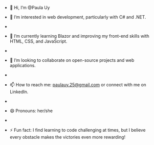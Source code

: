 - 👋 Hi, I’m @Paula Uy
  
- 👀 I’m interested in web development, particularly with C# and .NET.
- 
- 🌱 I’m currently learning Blazor and improving my front-end skills with HTML, CSS, and JavaScript.
- 
- 💞️ I’m looking to collaborate on open-source projects and web applications.
- 
- 📫 How to reach me: paulauy.25@gmail.com or connect with me on LinkedIn.
- 
- 😄 Pronouns: her/she
- 
 - ⚡ Fun fact: I find learning to code challenging at times, but I believe every obstacle makes the victories even more rewarding!
